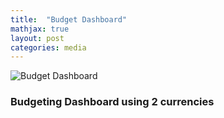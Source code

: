 ```yaml
---
title:  "Budget Dashboard"
mathjax: true
layout: post
categories: media
---
```


![Budget Dashboard]({{site.baseurl}}/assets/Images/BudgetDashboard1.jpg)

### Budgeting Dashboard using 2 currencies


